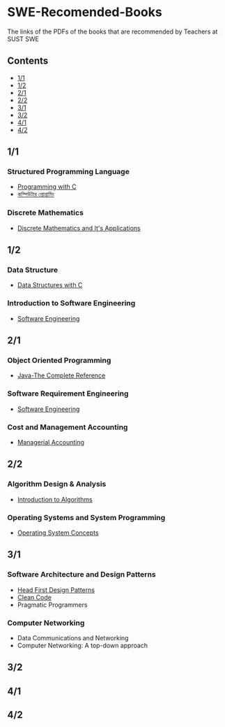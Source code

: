 # SWE-Recomended-Books
The links of the PDFs of the books that are recommended by Teachers at SUST SWE

## Contents
* [1/1](#11)
* [1/2](#12)
* [2/1](#21)
* [2/2](#22)
* [3/1](#31)
* [3/2](#32)
* [4/1](#41)
* [4/2](#42)

## 1/1
### Structured Programming Language
* [Programming with C](/Books/1-1/Programming-with-C-Byron-Gottfried.pdf)
* [কম্পিউটার প্রোগ্রামিং](http://cpbook.subeen.com/)

### Discrete Mathematics
* [Discrete Mathematics and It's Applications](/Books/1-1/Discrete-Mathematics-and-Its-Applications.pdf)

## 1/2
### Data Structure
* [Data Structures with C](/Books/1-2/Data-Structures-with-C.pdf)

### Introduction to Software Engineering
* [Software Engineering](/Books/1-2/Software-Engineering.pdf)

## 2/1
### Object Oriented Programming
* [Java-The Complete Reference](/Books/2-1/Java-The-Complete-Reference.pdf)

### Software Requirement Engineering
* [Software Engineering](/Books/1-2/Software-Engineering.pdf)

### Cost and Management Accounting
* [Managerial Accounting](/Books/2-1/managerial-accounting-15th-edition.pdf)

## 2/2
### Algorithm Design & Analysis
* [Introduction to Algorithms](/Books/2-2/Introduction_to_algorithms.pdf)

### Operating Systems and System Programming
* [Operating System Concepts](/Books/2-2/Operating-System-Concept.pdf)

## 3/1
### Software Architecture and Design Patterns
* [Head First Design Patterns](/Books/3-1/Head-First-Design-Patterns.pdf)
* [Clean Code](/Books/3-1/Clean_Code.pdf)
* Pragmatic Programmers

### Computer Networking
* Data Communications and Networking
* Computer Networking: A top-down approach

## 3/2

## 4/1

## 4/2

